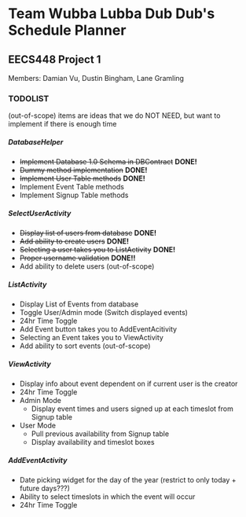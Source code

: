 # Team Wubba Lubba Dub Dub's Schedule Planner

## EECS448 Project 1
Members: Damian Vu, Dustin Bingham, Lane Gramling

### TODOLIST
(out-of-scope) items are ideas that we do NOT NEED, but want to implement if there is enough time

##### DatabaseHelper
- ~~Implement Database 1.0 Schema in DBContract~~ **DONE!**
- ~~Dummy method implementation~~ **DONE!**
- ~~Implement User Table methods~~ **DONE!**
- Implement Event Table methods
- Implement Signup Table methods

##### SelectUserActivity
- ~~Display list of users from database~~ **DONE!**
- ~~Add ability to create users~~ **DONE!**
- ~~Selecting a user takes you to ListActivity~~ **DONE!**
- ~~Proper username validation~~ **DONE!!**
- Add ability to delete users (out-of-scope)

##### ListActivity
- Display List of Events from database
- Toggle User/Admin mode (Switch displayed events)
- 24hr Time Toggle
- Add Event button takes you to AddEventAcitivity
- Selecting an Event takes you to ViewActivity
- Add ability to sort events (out-of-scope)

##### ViewActivity
- Display info about event dependent on if current user is the creator
- 24hr Time Toggle
- Admin Mode
  - Display event times and users signed up at each timeslot from Signup table
- User Mode
  - Pull previous availability from Signup table
  - Display availability and timeslot boxes
  
##### AddEventActivity
- Date picking widget for the day of the year (restrict to only today + future days???)
- Ability to select timeslots in which the event will occur
- 24hr Time Toggle
